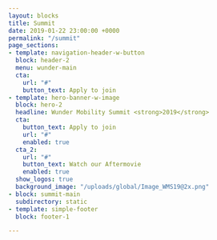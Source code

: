 ```yaml
---
layout: blocks
title: Summit
date: 2019-01-22 23:00:00 +0000
permalink: "/summit"
page_sections:
- template: navigation-header-w-button
  block: header-2
  menu: wunder-main
  cta:
    url: "#"
    button_text: Apply to join
- template: hero-banner-w-image
  block: hero-2
  headline: Wunder Mobility Summit <strong>2019</strong>
  cta:
    button_text: Apply to join
    url: "#"
    enabled: true
  cta_2:
    url: "#"
    button_text: Watch our Aftermovie
    enabled: true
  show_logos: true
  background_image: "/uploads/global/Image_WMS19@2x.png"
- block: summit-main
  subdirectory: static
- template: simple-footer
  block: footer-1

---
```

